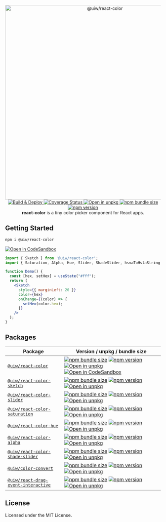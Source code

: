 <div align="center">
  <a title="React Color" href="https://uiwjs.github.io/react-color/">
    <img src="https://user-images.githubusercontent.com/1680273/124378175-a7bf8c00-dce2-11eb-99ef-2ddfa8b72629.png" width="630" alt="@uiw/react-color" />
  </a>
</div>

<!--dividing-->

<div align="center">
  <a href="https://github.com/uiwjs/react-color/actions/workflows/ci.yml">
    <img alt="Build & Deploy" src="https://github.com/uiwjs/react-color/actions/workflows/ci.yml/badge.svg" />
  </a>
  <a href="https://coveralls.io/github/uiwjs/react-color?branch=main">
    <img alt="Coverage Status" src="https://coveralls.io/repos/github/uiwjs/react-color/badge.svg?branch=main" />
  </a>
  <a href="https://uiwjs.github.io/npm-unpkg/#/pkg/@uiw/react-color/file/README.md">
    <img alt="Open in unpkg" src="https://img.shields.io/badge/Open%20in-unpkg-blue" />
  </a>
  <a href="https://bundlephobia.com/package/@uiw/react-color">
    <img alt="npm bundle size" src="https://img.shields.io/bundlephobia/minzip/@uiw/react-color" />
  </a>
  <a href="https://www.npmjs.com/package/@uiw/react-color">
    <img alt="npm version" src="https://img.shields.io/npm/v/@uiw/react-color.svg" />
  </a>
</div>

<div align="center">
  <strong>react-color</strong> is a tiny color picker component for React apps.
</div>

## Getting Started

```bash
npm i @uiw/react-color
```

[![Open in CodeSandbox](https://img.shields.io/badge/Open%20in-CodeSandbox-blue?logo=codesandbox)](https://codesandbox.io/embed/react-color-example-rev1n?fontsize=14&hidenavigation=1&theme=dark)

```jsx
import { Sketch } from '@uiw/react-color';
import { Saturation, Alpha, Hue, Slider, ShadeSlider, hsvaToHslaString } from '@uiw/react-color';

function Demo() {
  const [hex, setHex] = useState("#fff");
  return (
    <Sketch
      style={{ marginLeft: 20 }}
      color={hex}
      onChange={(color) => {
        setHex(color.hex);
      }}
    />
  );
}
```

## Packages

Package | Version / unpkg / bundle size
----- | -----
[`@uiw/react-color`](https://uiwjs.github.io/react-color/#getting-started) | [![npm bundle size](https://img.shields.io/bundlephobia/minzip/@uiw/react-color)](https://bundlephobia.com/package/@uiw/react-color) [![npm version](https://img.shields.io/npm/v/@uiw/react-color.svg)](https://www.npmjs.com/package/@uiw/react-color) [![Open in unpkg](https://img.shields.io/badge/Open%20in-unpkg-blue)](https://uiwjs.github.io/npm-unpkg/#/pkg/@uiw/react-color/file/README.md) [![Open in CodeSandbox](https://img.shields.io/badge/Open%20in-CodeSandbox-blue?logo=codesandbox)](https://codesandbox.io/embed/react-color-example-rev1n?fontsize=14&hidenavigation=1&theme=dark) 
[`@uiw/react-color-sketch`](https://uiwjs.github.io/react-color/#react-color-sketch) | [![npm bundle size](https://img.shields.io/bundlephobia/minzip/@uiw/react-color-sketch)](https://bundlephobia.com/package/@uiw/react-color-sketch) [![npm version](https://img.shields.io/npm/v/@uiw/react-color-sketch.svg)](https://www.npmjs.com/package/@uiw/react-color-sketch) [![Open in unpkg](https://img.shields.io/badge/Open%20in-unpkg-blue)](https://uiwjs.github.io/npm-unpkg/#/pkg/@uiw/react-color-sketch/file/README.md)
[`@uiw/react-color-slider`](https://uiwjs.github.io/react-color/#react-color-slider) | [![npm bundle size](https://img.shields.io/bundlephobia/minzip/@uiw/react-color-slider)](https://bundlephobia.com/package/@uiw/react-color-slider) [![npm version](https://img.shields.io/npm/v/@uiw/react-color-slider.svg)](https://www.npmjs.com/package/@uiw/react-color-slider) [![Open in unpkg](https://img.shields.io/badge/Open%20in-unpkg-blue)](https://uiwjs.github.io/npm-unpkg/#/pkg/@uiw/react-color-slider/file/README.md)
[`@uiw/react-color-saturation`](https://uiwjs.github.io/react-color/#react-color-saturation) | [![npm bundle size](https://img.shields.io/bundlephobia/minzip/@uiw/react-color-saturation)](https://bundlephobia.com/package/@uiw/react-color-saturation) [![npm version](https://img.shields.io/npm/v/@uiw/react-color-saturation.svg)](https://www.npmjs.com/package/@uiw/react-color-saturation) [![Open in unpkg](https://img.shields.io/badge/Open%20in-unpkg-blue)](https://uiwjs.github.io/npm-unpkg/#/pkg/@uiw/react-color-saturation/file/README.md)
[`@uiw/react-color-hue`](https://uiwjs.github.io/react-color/#react-color-hue) | [![npm bundle size](https://img.shields.io/bundlephobia/minzip/@uiw/react-color-hue)](https://bundlephobia.com/package/@uiw/react-color-hue) [![npm version](https://img.shields.io/npm/v/@uiw/react-color-hue.svg)](https://www.npmjs.com/package/@uiw/react-color-hue) [![Open in unpkg](https://img.shields.io/badge/Open%20in-unpkg-blue)](https://uiwjs.github.io/npm-unpkg/#/pkg/@uiw/react-color-hue/file/README.md)
[`@uiw/react-color-alpha`](https://uiwjs.github.io/react-color/#react-color-alpha) | [![npm bundle size](https://img.shields.io/bundlephobia/minzip/@uiw/react-color-alpha)](https://bundlephobia.com/package/@uiw/react-color-alpha) [![npm version](https://img.shields.io/npm/v/@uiw/react-color-alpha.svg)](https://www.npmjs.com/package/@uiw/react-color-alpha) [![Open in unpkg](https://img.shields.io/badge/Open%20in-unpkg-blue)](https://uiwjs.github.io/npm-unpkg/#/pkg/@uiw/react-color-alpha/file/README.md)
[`@uiw/react-color-shade-slider`](https://uiwjs.github.io/react-color/#react-color-shade-slider) | [![npm bundle size](https://img.shields.io/bundlephobia/minzip/@uiw/react-color-shade-slider)](https://bundlephobia.com/package/@uiw/react-color-shade-slider) [![npm version](https://img.shields.io/npm/v/@uiw/react-color-shade-slider.svg)](https://www.npmjs.com/package/@uiw/react-color-shade-slider) [![Open in unpkg](https://img.shields.io/badge/Open%20in-unpkg-blue)](https://uiwjs.github.io/npm-unpkg/#/pkg/@uiw/react-color-shade-slider/file/README.md)
[`@uiw/color-convert`](https://uiwjs.github.io/react-color/#color-convert) | [![npm bundle size](https://img.shields.io/bundlephobia/minzip/@uiw/color-convert)](https://bundlephobia.com/package/@uiw/color-convert) [![npm version](https://img.shields.io/npm/v/@uiw/color-convert.svg)](https://www.npmjs.com/package/@uiw/color-convert) [![Open in unpkg](https://img.shields.io/badge/Open%20in-unpkg-blue)](https://uiwjs.github.io/npm-unpkg/#/pkg/@uiw/color-convert/file/README.md)
[`@uiw/react-drag-event-interactive`](https://uiwjs.github.io/react-color/#react-drag-event-interactive) | [![npm bundle size](https://img.shields.io/bundlephobia/minzip/@uiw/react-drag-event-interactive)](https://bundlephobia.com/package/@uiw/react-drag-event-interactive) [![npm version](https://img.shields.io/npm/v/@uiw/react-drag-event-interactive.svg)](https://www.npmjs.com/package/@uiw/react-drag-event-interactive) [![Open in unpkg](https://img.shields.io/badge/Open%20in-unpkg-blue)](https://uiwjs.github.io/npm-unpkg/#/pkg/@uiw/react-drag-event-interactive/file/README.md)

<!--react-color-sketch-->
<!--react-color-slider-->
<!--react-color-saturation-->
<!--react-color-alpha-->
<!--react-color-hue-->
<!--react-color-shade-slider-->
<!--react-drag-event-interactive-->
<!--color-convert-->

## License

Licensed under the MIT License.
